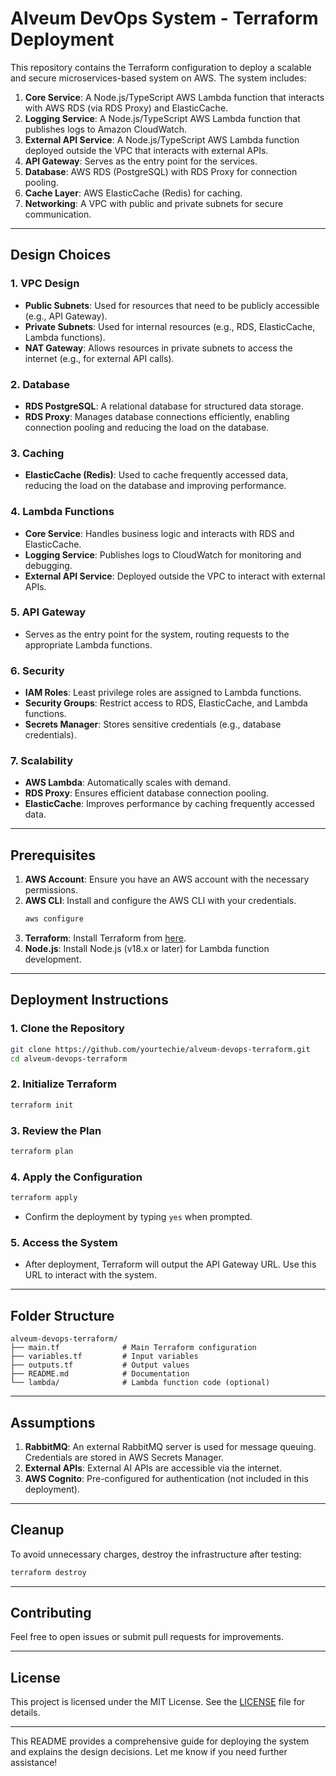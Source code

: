 
# **Alveum DevOps System - Terraform Deployment**

This repository contains the Terraform configuration to deploy a scalable and secure microservices-based system on AWS. The system includes:

1. **Core Service**: A Node.js/TypeScript AWS Lambda function that interacts with AWS RDS (via RDS Proxy) and ElasticCache.
2. **Logging Service**: A Node.js/TypeScript AWS Lambda function that publishes logs to Amazon CloudWatch.
3. **External API Service**: A Node.js/TypeScript AWS Lambda function deployed outside the VPC that interacts with external APIs.
4. **API Gateway**: Serves as the entry point for the services.
5. **Database**: AWS RDS (PostgreSQL) with RDS Proxy for connection pooling.
6. **Cache Layer**: AWS ElasticCache (Redis) for caching.
7. **Networking**: A VPC with public and private subnets for secure communication.

---

## **Design Choices**

### **1. VPC Design**
- **Public Subnets**: Used for resources that need to be publicly accessible (e.g., API Gateway).
- **Private Subnets**: Used for internal resources (e.g., RDS, ElasticCache, Lambda functions).
- **NAT Gateway**: Allows resources in private subnets to access the internet (e.g., for external API calls).

### **2. Database**
- **RDS PostgreSQL**: A relational database for structured data storage.
- **RDS Proxy**: Manages database connections efficiently, enabling connection pooling and reducing the load on the database.

### **3. Caching**
- **ElasticCache (Redis)**: Used to cache frequently accessed data, reducing the load on the database and improving performance.

### **4. Lambda Functions**
- **Core Service**: Handles business logic and interacts with RDS and ElasticCache.
- **Logging Service**: Publishes logs to CloudWatch for monitoring and debugging.
- **External API Service**: Deployed outside the VPC to interact with external APIs.

### **5. API Gateway**
- Serves as the entry point for the system, routing requests to the appropriate Lambda functions.

### **6. Security**
- **IAM Roles**: Least privilege roles are assigned to Lambda functions.
- **Security Groups**: Restrict access to RDS, ElasticCache, and Lambda functions.
- **Secrets Manager**: Stores sensitive credentials (e.g., database credentials).

### **7. Scalability**
- **AWS Lambda**: Automatically scales with demand.
- **RDS Proxy**: Ensures efficient database connection pooling.
- **ElasticCache**: Improves performance by caching frequently accessed data.

---

## **Prerequisites**

1. **AWS Account**: Ensure you have an AWS account with the necessary permissions.
2. **AWS CLI**: Install and configure the AWS CLI with your credentials.
   ```bash
   aws configure
   ```
3. **Terraform**: Install Terraform from [here](https://learn.hashicorp.com/tutorials/terraform/install-cli).
4. **Node.js**: Install Node.js (v18.x or later) for Lambda function development.

---

## **Deployment Instructions**

### **1. Clone the Repository**
```bash
git clone https://github.com/yourtechie/alveum-devops-terraform.git
cd alveum-devops-terraform
```

### **2. Initialize Terraform**
```bash
terraform init
```

### **3. Review the Plan**
```bash
terraform plan
```

### **4. Apply the Configuration**
```bash
terraform apply
```
- Confirm the deployment by typing `yes` when prompted.

### **5. Access the System**
- After deployment, Terraform will output the API Gateway URL. Use this URL to interact with the system.

---

## **Folder Structure**
```
alveum-devops-terraform/
├── main.tf              # Main Terraform configuration
├── variables.tf         # Input variables
├── outputs.tf           # Output values
├── README.md            # Documentation
└── lambda/              # Lambda function code (optional)
```

---

## **Assumptions**
1. **RabbitMQ**: An external RabbitMQ server is used for message queuing. Credentials are stored in AWS Secrets Manager.
2. **External APIs**: External AI APIs are accessible via the internet.
3. **AWS Cognito**: Pre-configured for authentication (not included in this deployment).

---

## **Cleanup**
To avoid unnecessary charges, destroy the infrastructure after testing:
```bash
terraform destroy
```

---

## **Contributing**
Feel free to open issues or submit pull requests for improvements.

---

## **License**
This project is licensed under the MIT License. See the [LICENSE](LICENSE) file for details.

---

This README provides a comprehensive guide for deploying the system and explains the design decisions. Let me know if you need further assistance!